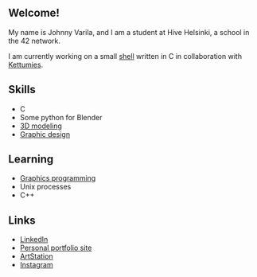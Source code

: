 ## Welcome!

My name is Johnny Varila, and I am a student at Hive Helsinki, a school in the 42 network.

I am currently working on a small [shell](https://github.com/zoni527/minishell) written in C in collaboration with [Kettumies](https://github.com/K2mies).

## Skills
- C
- Some python for Blender
- [3D modeling](https://www.artstation.com/zoni)
- [Graphic design](https://johnnyvarila.fi)

## Learning
- [Graphics programming](https://github.com/zoni527/fdf)
- Unix processes
- C++

## Links
- [LinkedIn](https://www.linkedin.com/in/johnny-varila-8723775b/)
- [Personal portfolio site](https://johnnyvarila.fi)
- [ArtStation](https://www.artstation.com/zoni)
- [Instagram](https://www.instagram.com/zoni527/)

<!--
**zoni527/zoni527** is a ✨ _special_ ✨ repository because its `README.md` (this file) appears on your GitHub profile.

Here are some ideas to get you started:

- 🔭 I’m currently working on ...
- 🌱 I’m currently learning ...
- 👯 I’m looking to collaborate on ...
- 🤔 I’m looking for help with ...
- 💬 Ask me about ...
- 📫 How to reach me: ...
- 😄 Pronouns: ...
- ⚡ Fun fact: ...
-->
